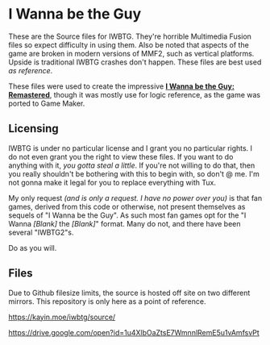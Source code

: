 # I Wanna be the Guy
These are the Source files for IWBTG. They're horrible Multimedia Fusion files so expect difficulty in using them. Also be noted that aspects of the game are broken in modern versions of MMF2, such as vertical platforms. Upside is traditional IWBTG crashes don't happen. These files are best used *as reference*.

These files were used to create the impressive [**I Wanna be the Guy: Remastered**](https://cherry-treehouse.itch.io/iwbtgr), though it was mostly use for logic reference, as the game was ported to Game Maker.

## Licensing

IWBTG is under no particular license and I grant you no particular rights. I do not even grant you the right to view these files. If you want to do anything with it, *you gotta steal a little*. If you're not willing to do that, then you really shouldn't be bothering with this to begin with, so don't @ me. I'm not gonna make it legal for you to replace everything with Tux.

My only request *(and is only a request. I have no power over you)* is that fan games, derived from this code or otherwise, not present themselves as sequels of "I Wanna be the Guy". As such most fan games opt for the "I Wanna *[Blank]* the *[Blank]*" format. Many do not, and there have been several "IWBTG2"s. 

Do as you will.

## Files

Due to Github filesize limits, the source is hosted off site on two different mirrors. This repository is only here as a point of reference.

https://kayin.moe/iwbtg/source/

https://drive.google.com/open?id=1u4XlbOaZtsE7WmnnlRemE5u1vAmfsvPt
